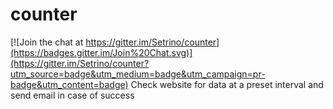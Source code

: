 # counter

[![Join the chat at https://gitter.im/Setrino/counter](https://badges.gitter.im/Join%20Chat.svg)](https://gitter.im/Setrino/counter?utm_source=badge&utm_medium=badge&utm_campaign=pr-badge&utm_content=badge)
Check website for data at a preset interval and send email in case of success
